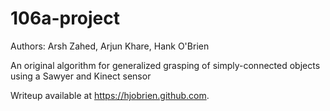 # 106a-project

Authors: Arsh Zahed, Arjun Khare, Hank O'Brien

An original algorithm for generalized grasping of simply-connected objects using a Sawyer and Kinect sensor

Writeup available at <https://hjobrien.github.com>.
